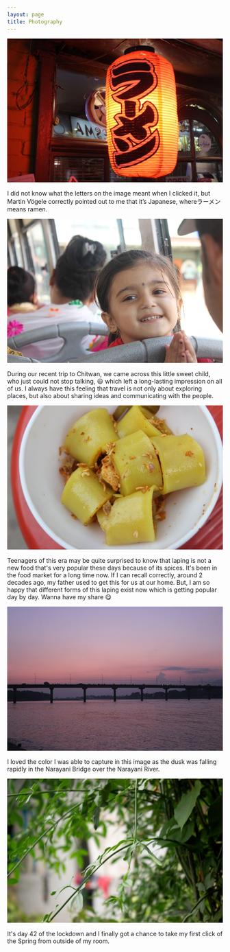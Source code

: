 ```yaml
---
layout: page
title: Photography
---
```


<center><img src="/images/ramen.jpeg" alt="ramen"></center>

I did not know what the letters on the image meant when I clicked it, but Martin Vögele correctly pointed out to me that it’s Japanese, whereラーメン means ramen.

<center><img src="/images/IMG_4081.JPG" alt="A little sweet heart"></center>

During our recent trip to Chitwan, we came across this little sweet child, who just could not stop talking, :smiley: which left a long-lasting impression on all of us. I always have this feeling that travel is not only about exploring places, but also about sharing ideas and communicating with the people. 

<center><img src="/images/49587606538_ea755d7c52_b.jpg" alt="Laping"></center>

Teenagers of this era may be quite surprised to know that laping is not a new food that's very popular these days because of its spices. It's been in the food market for a long time now. If I can recall correctly, around 2 decades ago, my father used to get this for us at our home. But, I am so happy that different forms of this laping exist now which is getting popular day by day. Wanna have my share :yum:

<center><img src="/images/IMG_4688.CR2.jpg" alt="Narayani Bridge"></center>

I loved the color I was able to capture in this image as the dusk was falling rapidly in the Narayani Bridge over the Narayani River. 
<center><img src="/images/IMG_9368-Enhanced.jpg" alt="Spring"></center>

It's day 42 of the lockdown and I finally got a chance to take my first click of the Spring from outside of my room.


